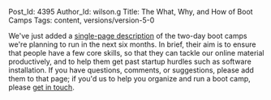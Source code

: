 Post_Id: 4395
Author_Id: wilson.g
Title: The What, Why, and How of Boot Camps
Tags: content, versions/version-5-0

<p>We've just added a <a href="/bootcamps/">single-page description</a> of the two-day boot camps we're planning to run in the next six months. In brief, their aim is to ensure that people have a few core skills, so that they can tackle our online material productively, and to help them get past startup hurdles such as software installation. If you have questions, comments, or suggestions, please add them to that page; if you'd us to help you organize and run a boot camp, please <a href="mailto:{{contact_email}}">get in touch</a>.</p>
